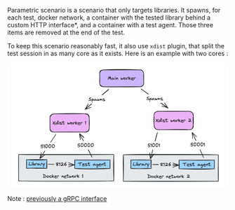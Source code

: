 Parametric scenario is a scenario that only targets libraries. It spawns, for each test, docker network, a container with the tested library behind a custom HTTP interface\*, and a container with a test agent. Those three items are removed at the end of the test.

To keep this scenario reasonably fast, it also use `xdist` plugin, that split the test session in as many core as it exists. Here is an example with two cores :

![Output on success](../../utils/assets/parametric_infra.png?raw=true)

Note : [previously a gRPC interface](https://github.com/DataDog/system-tests/issues/1930)
